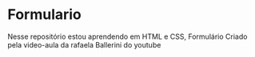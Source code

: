 # Formulario
Nesse repositório  estou aprendendo em HTML e CSS,
Formulário Criado pela video-aula da rafaela Ballerini do youtube
